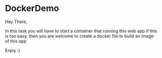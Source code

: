 # DockerDemo

Hey There,

In this task you will have to start a container that running this web app
if this is too easy, then you are welcome to create a docker file to build an image of this app

Enjoy :)
